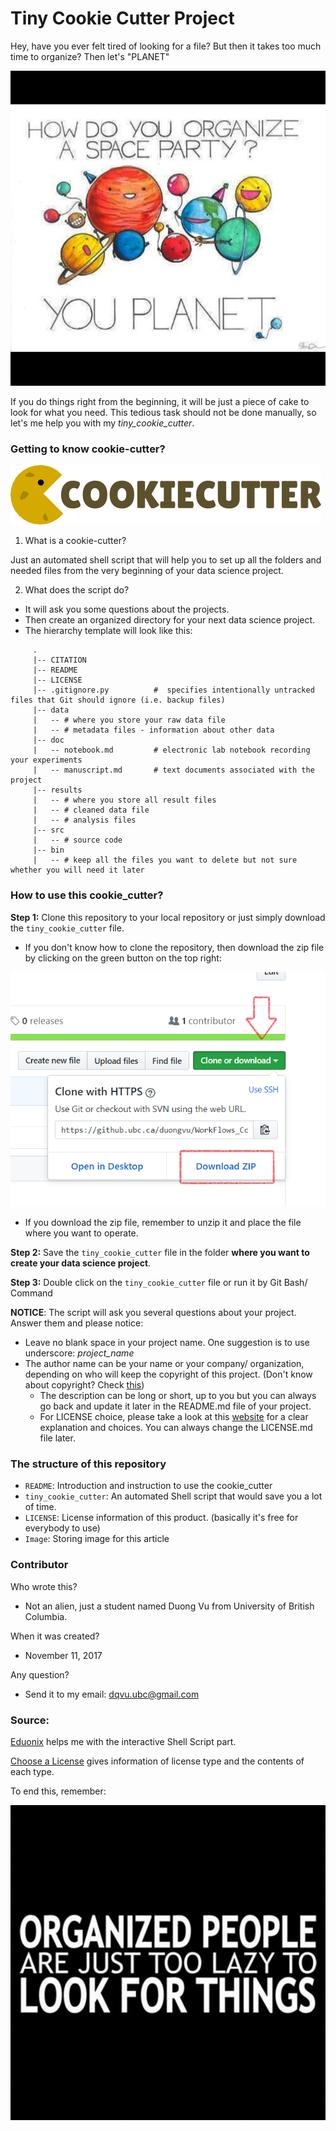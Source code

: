 Tiny Cookie Cutter Project
================

Hey, have you ever felt tired of looking for a file? But then it takes too much time to organize? Then let's "PLANET"

![planet](image/planet.jpg)

If you do things right from the beginning, it will be just a piece of cake to look for what you need. This tedious task should not be done manually, so let's me help you with my *tiny\_cookie\_cutter*.

### Getting to know cookie-cutter?

![Cookie Cutter](image/cookiecutter.png)

1.  What is a cookie-cutter?

Just an automated shell script that will help you to set up all the folders and needed files from the very beginning of your data science project.

2.  What does the script do?

-   It will ask you some questions about the projects.
-   Then create an organized directory for your next data science project.
-   The hierarchy template will look like this:

<!-- -->

         .
         |-- CITATION
         |-- README 
         |-- LICENSE
         |-- .gitignore.py          #  specifies intentionally untracked files that Git should ignore (i.e. backup files)
         |-- data
         |   -- # where you store your raw data file
         |   -- # metadata files - information about other data
         |-- doc 
         |   -- notebook.md         # electronic lab notebook recording your experiments
         |   -- manuscript.md       # text documents associated with the project 
         |-- results
         |   -- # where you store all result files
         |   -- # cleaned data file
         |   -- # analysis files
         |-- src
         |   -- # source code
         |-- bin
         |   -- # keep all the files you want to delete but not sure whether you will need it later
         

### How to use this cookie\_cutter?

**Step 1:** Clone this repository to your local repository or just simply download the `tiny_cookie_cutter` file.

-   If you don't know how to clone the repository, then download the zip file by clicking on the green button on the top right:

![download](image/download.png)

-   If you download the zip file, remember to unzip it and place the file where you want to operate.

**Step 2:** Save the `tiny_cookie_cutter` file in the folder **where you want to create your data science project**.

**Step 3:** Double click on the `tiny_cookie_cutter` file or run it by Git Bash/ Command

   **NOTICE**:  The script will ask you several questions about your project. Answer them and please notice:

-   Leave no blank space in your project name. One suggestion is to use underscore: *project\_name*
-   The author name can be your name or your company/ organization, depending on who will keep the copyright of this project. (Don't know about copyright? Check [this](https://simple.wikipedia.org/wiki/Copyright))
    -   The description can be long or short, up to you but you can always go back and update it later in the README.md file of your project.
    -   For LICENSE choice, please take a look at this [website](https://choosealicense.com/) for a clear explanation and choices. You can always change the LICENSE.md file later.

### The structure of this repository

-   `README`: Introduction and instruction to use the cookie\_cutter
-   `tiny_cookie_cutter`: An automated Shell script that would save you a lot of time.
-   `LICENSE`: License information of this product. (basically it's free for everybody to use)
-   `Image`: Storing image for this article

### Contributor

Who wrote this?

-   Not an alien, just a student named Duong Vu from University of British Columbia.

When it was created?

-   November 11, 2017

Any question?

-   Send it to my email: <dqvu.ubc@gmail.com>

### Source:

[Eduonix](https://www.eduonix.com) helps me with the interactive Shell Script part.

[Choose a License](https://choosealicense.com) gives information of license type and the contents of each type.

To end this, remember:

![lazy](image/Organized-People.jpg)
